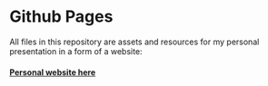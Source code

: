 # Github Pages

All files in this repository are assets and resources for my personal presentation in a form of a website:

#### [Personal website here](https://chalupa99.github.io/)



